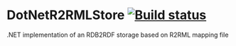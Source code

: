 DotNetR2RMLStore [![Build status](https://ci.appveyor.com/api/projects/status/0occxl9nsbjcmkc2/branch/master?svg=true)](https://ci.appveyor.com/project/mchaloupka/dotnetr2rmlstore/branch/master)
================

.NET implementation of an RDB2RDF storage based on R2RML mapping file
